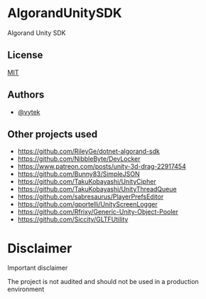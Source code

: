 # AlgorandUnitySDK
 Algorand Unity SDK

## License

[MIT](https://choosealicense.com/licenses/mit/)

  
## Authors

- [@vytek](https://www.github.com/Vytek)

## Other projects used

- https://github.com/RileyGe/dotnet-algorand-sdk
- https://github.com/NibbleByte/DevLocker
- https://www.patreon.com/posts/unity-3d-drag-22917454
- https://github.com/Bunny83/SimpleJSON
- https://github.com/TakuKobayashi/UnityCipher
- https://github.com/TakuKobayashi/UnityThreadQueue
- https://github.com/sabresaurus/PlayerPrefsEditor
- https://github.com/gportelli/UnityScreenLogger
- https://github.com/Rfrixy/Generic-Unity-Object-Pooler
- https://github.com/Siccity/GLTFUtility


# Disclaimer
Important disclaimer

The project is not audited and should not be used in a production environment

  
